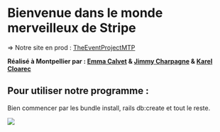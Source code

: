 # Bienvenue dans le monde merveilleux de Stripe


=> Notre site en prod : 
[TheEventProjectMTP](https://the-eventbrite-project-mtp-2.herokuapp.com/)

  **Réalisé à Montpellier par : [Emma Calvet](https://github.com/emcalvet) & [Jimmy Charpagne](https://github.com/Hykios42/) & [Karel Cloarec](https://github.com/Karel2)**

## **Pour utiliser notre programme :**

Bien commencer par les bundle install, rails db:create et tout le reste.

![](https://media.giphy.com/media/3o7aTskHEUdgCQAXde/giphy.gif)
